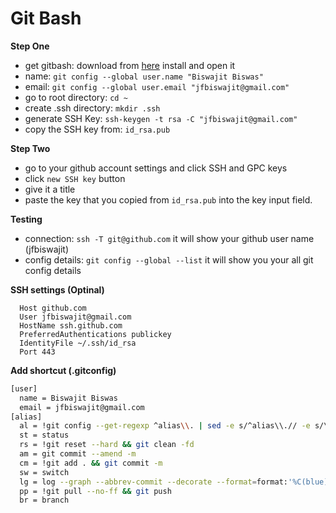 # Git Bash

**Step One**

- get gitbash: download from [here](https://git-scm.com/downloads) install and open it
- name: `git config --global user.name "Biswajit Biswas"`
- email: `git config --global user.email "jfbiswajit@gmail.com"`
- go to root directory: `cd ~`
- create .ssh directory: `mkdir .ssh`
- generate SSH Key: `ssh-keygen -t rsa -C "jfbiswajit@gmail.com"`
- copy the SSH key from: `id_rsa.pub`

**Step Two**
- go to your github account settings and click SSH and GPC keys
- click `new SSH key` button
- give it a title
- paste the key that you copied from `id_rsa.pub` into the key input field.

**Testing**

- connection: `ssh -T git@github.com` it will show your github user name (jfbiswajit)
- config details: `git config --global --list` it will show you your all git config details

**SSH settings (Optinal)**
```
  Host github.com
  User jfbiswajit@gmail.com
  HostName ssh.github.com
  PreferredAuthentications publickey
  IdentityFile ~/.ssh/id_rsa
  Port 443
```

**Add shortcut (.gitconfig)**

```bash
[user]
  name = Biswajit Biswas
  email = jfbiswajit@gmail.com
[alias]
  al = !git config --get-regexp ^alias\\. | sed -e s/^alias\\.// -e s/\\ /\\ =\\ /
  st = status
  rs = !git reset --hard && git clean -fd
  am = git commit --amend -m
  cm = !git add . && git commit -m
  sw = switch
  lg = log --graph --abbrev-commit --decorate --format=format:'%C(blue)%h%C(reset) - %C(green)(%ar)%C(reset) %C(white)%s%C(reset) %C(dim white)- %an%C(reset)%C(bold yellow)%d%C(reset)' --all --since="6am"
  pp = !git pull --no-ff && git push
  br = branch
```
